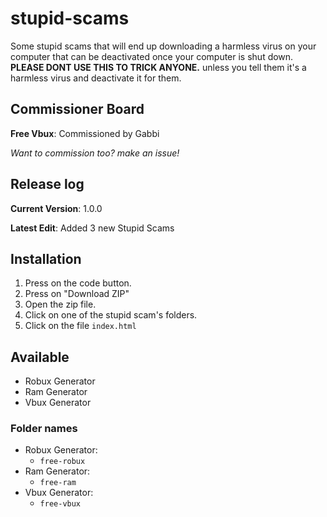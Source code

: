 # stupid-scams
Some stupid scams that will end up downloading a harmless virus on your computer that can be deactivated once your computer is shut down.
**PLEASE DONT USE THIS TO TRICK ANYONE.** unless you tell them it's a harmless virus and deactivate it for them.

## Commissioner Board
**Free Vbux**: Commissioned by Gabbi
<br>

*Want to commission too? make an issue!*

## Release log
**Current Version**: 1.0.0
<br>

**Latest Edit**: Added 3 new Stupid Scams

## Installation
1. Press on the code button.
2. Press on "Download ZIP"
3. Open the zip file.
4. Click on one of the stupid scam's folders.
5. Click on the file `index.html`
## Available
- Robux Generator
- Ram Generator
- Vbux Generator

### Folder names
- Robux Generator:
  - `free-robux`
- Ram Generator:
  - `free-ram`
- Vbux Generator:
  - `free-vbux`
